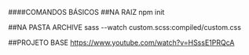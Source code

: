 ####COMANDOS BÁSICOS
  ##NA RAIZ
  npm init

  ##NA PASTA ARCHIVE
  sass --watch custom.scss:compiled/custom.css 

  ##PROJETO BASE
  https://www.youtube.com/watch?v=HSssE1PRQcA
   